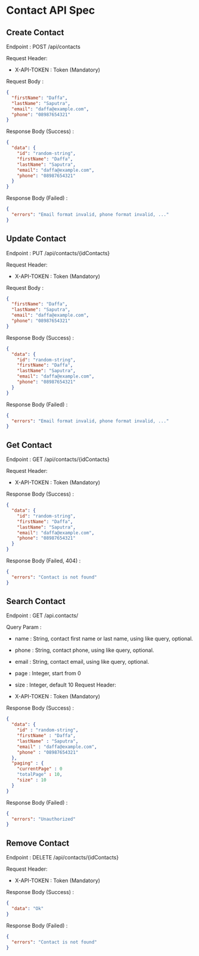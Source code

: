 # Contact API Spec

## Create Contact

Endpoint : POST /api/contacts

Request Header:

- X-API-TOKEN : Token (Mandatory)

Request Body :

```json
{
  "firstName": "Daffa",
  "lastName": "Saputra",
  "email": "daffa@example.com",
  "phone": "08987654321"
}
```

Response Body (Success) :

```json
{
  "data": {
    "id": "random-string",
    "firstName": "Daffa",
    "lastName": "Saputra",
    "email": "daffa@example.com",
    "phone": "08987654321"
  }
}
```

Response Body (Failed) :

```json
{
  "errors": "Email format invalid, phone format invalid, ..."
}
```

## Update Contact

Endpoint : PUT /api/contacts/{idContacts}

Request Header:

- X-API-TOKEN : Token (Mandatory)

Request Body :

```json
{
  "firstName": "Daffa",
  "lastName": "Saputra",
  "email": "daffa@example.com",
  "phone": "08987654321"
}
```

Response Body (Success) :

```json
{
  "data": {
    "id": "random-string",
    "firstName": "Daffa",
    "lastName": "Saputra",
    "email": "daffa@example.com",
    "phone": "08987654321"
  }
}
```

Response Body (Failed) :

```json
{
  "errors": "Email format invalid, phone format invalid, ..."
}
```

## Get Contact

Endpoint : GET /api/contacts/{idContacts}

Request Header:

- X-API-TOKEN : Token (Mandatory)

Response Body (Success) :

```json
{
  "data": {
    "id": "random-string",
    "firstName": "Daffa",
    "lastName": "Saputra",
    "email": "daffa@example.com",
    "phone": "08987654321"
  }
}
```

Response Body (Failed, 404) :

```json
{
  "errors": "Contact is not found"
}
```

## Search Contact

Endpoint : GET /api.contacts/

Query Param :

- name : String, contact first name or last name, using like query, optional.
- phone : String, contact phone, using like query, optional.
- email : String, contact email, using like query, optional.
- page : Integer, start from 0
- size : Integer, default 10
  Request Header:

- X-API-TOKEN : Token (Mandatory)

Response Body (Success) :

```json
{
  "data": {
    "id" : "random-string",
    "firstName" : "Daffa",
    "lastName" : "Saputra",
    "email" : "daffa@example.com",
    "phone" : "08987654321"
  },
  "paging" : {
    "currentPage" : 0
    "totalPage" : 10,
    "size" : 10
  }
}
```

Response Body (Failed) :

```json
{
  "errors": "Unauthorized"
}
```

## Remove Contact

Endpoint : DELETE /api/contacts/{idContacts}

Request Header:

- X-API-TOKEN : Token (Mandatory)

Response Body (Success) :

```json
{
  "data": "Ok"
}
```

Response Body (Failed) :

```json
{
  "errors": "Contact is not found"
}
```

